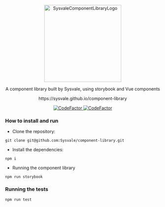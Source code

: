 <p align="center">
  <a href="https://sysvale.github.io/component-library">
    <img src="https://sysvale.github.io/component-library/static/media/scl3.3753aa9a.svg" alt="SysvaleComponentLibraryLogo" width="250" />
  </a>
</p>

<div align="center">
  A component library built by Sysvale, using storybook and Vue components
  <p align="center">https://sysvale.github.io/component-library</p>
</div>

<p align="center">
  <a href="https://www.codefactor.io/repository/github/sysvale/component-library">
    <img src="https://www.codefactor.io/repository/github/sysvale/component-library/badge" alt="CodeFactor" />
  </a>
  
  <a href="https://www.codefactor.io/repository/github/sysvale/component-library">
    <img src="https://travis-ci.com/Sysvale/component-library.svg?branch=master" alt="CodeFactor" />
  </a>
</p>

### How to install and run

- Clone the repository:

```
git clone git@github.com:Sysvale/component-library.git
```
- Install the dependencies:

```
npm i
```
- Running the component library

```
npm run storybook
```

### Running the tests

```
npm run test
```
